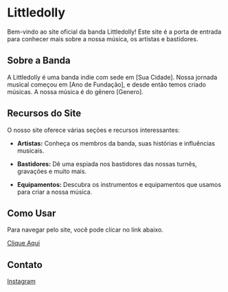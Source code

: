 # Littledolly

Bem-vindo ao site oficial da banda Littledolly! Este site é a porta de entrada para conhecer mais sobre a nossa música, os artistas e bastidores.

## Sobre a Banda

A Littledolly é uma banda indie com sede em [Sua Cidade]. Nossa jornada musical começou em [Ano de Fundação], e desde então temos criado músicas. A nossa música é do gênero [Genero].

## Recursos do Site

O nosso site oferece várias seções e recursos interessantes:

- **Artistas:** Conheça os membros da banda, suas histórias e influências musicais.

- **Bastidores:** Dê uma espiada nos bastidores das nossas turnês, gravações e muito mais.

- **Equipamentos:** Descubra os instrumentos e equipamentos que usamos para criar a nossa música.

## Como Usar

Para navegar pelo site, você pode clicar no link abaixo.

[Clique Aqui](https://littledolly.pages.dev/)

## Contato

[Instagram](https://www.instagram.com/littledollybanda)
